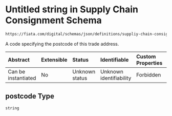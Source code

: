 # Untitled string in Supply Chain Consignment Schema

```txt
https://fiata.com/digital/schemas/json/definitions/suppliy-chain-consignment.schema.json#/$defs/tradeAddress/properties/postcode
```

A code specifying the postcode of this trade address.

| Abstract            | Extensible | Status         | Identifiable            | Custom Properties | Additional Properties | Access Restrictions | Defined In                                                                                                                      |
| :------------------ | :--------- | :------------- | :---------------------- | :---------------- | :-------------------- | :------------------ | :------------------------------------------------------------------------------------------------------------------------------ |
| Can be instantiated | No         | Unknown status | Unknown identifiability | Forbidden         | Allowed               | none                | [supply-chain-consignment.schema.json*](../tooling/out/definitions/supply-chain-consignment.schema.json "open original schema") |

## postcode Type

`string`
